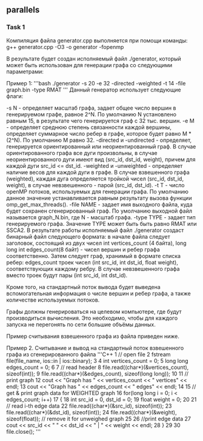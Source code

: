 ## parallels

### Task 1
Компиляция файла generator.cpp выполняется при помощи команды: g++ generator.cpp -O3 -o generator -fopenmp

В результате будет создан исполняемый файл ./generator, который может быть использован для генерации графа со следующими параметрами:

Пример 1:
'''bash
./generator -s 20 -e 32 -directed -weighted -t 14 -file graph.bin -type RMAT
'''
Данный генератор использует следующие флаги:

-s N - определяет масштаб графа, задает общее число вершин в генерируемом графе, равное 2^N. По умолчанию N установлено равным 15, в результате чего генерируется граф с 32 тыс. вершин.
-e M - определяет среднюю степень связанности каждой вершины, определяет суммарное число ребер в графе, которое будет равно M * (2^N). По умолчанию M равно 32.
-directed и -undirected - определяет, генерируется ориентированный или неориентированный граф. В случае ориентированного графа все дуги произвольны, в случае неориентированного дуги имеют вид (src_id, dst_id, weight), причем для каждой дуги src_id <= dst_id.
-weighted и -unweighted - определяет наличие весов для каждой дуги в графе. В случае взвешенного графа (weighted), каждая дуга определяется тройкой чисел (src_id, dst_id, weight), в случае невзвешенного - парой (src_id, dst_id).
-t T - число openMP потоков, используемых для генерации графа. По умолчанию данное значение устанавливается равным результату вызова функции omp_get_max_threads().
-file NAME - задает имя выходного файла, куда будет сохранен сгенерированный граф. По умолчанию выходной файл называется graph_N.bin, где N - масштаб графа.
-type TYPE - задает тип генерируемого графа. Значение TYPE может быть быть равно RMAT или SSCA2.
В результате работы исполняемый файл ./generator создаст бинарный файл следующего формата: в начале файла следует заголовок, состоящий из двух чисел int vertices_count (4 байта), long long int edges_count(8 байт) - чисел вершин и ребер графа соответственно. Затем следует граф, хранимый в формате списка ребер: edges_count троек чисел (int src_id, int dst_id, float weight), соответствующих каждому ребру. В случае невзвешенного графа вместо троек будут пары (int src_id, int dst_id).

Кроме того, на стандартный поток вывода будет выведена вспомогательная информация о числе вершин и ребер графа, а также количестве используемых потоков.

Графы должны генерироваться на целевом компьютере, где будут производиться вычисления. Это необходимо, чтобы для каждого запуска не перегонять по сети большие объёмы данных.

Пример считывания взвешенного графа из файла приведен ниже.

Пример 2. Считывание и вывод на стандартный поток взвешенного графа из сгенерированного файла
'''C++
1 // open file
2 fstream file(file_name, ios::in | ios::binary);
3
4 int vertices_count = 0;
5 long long edges_count = 0;
6
7 // read header
8 file.read((char*)(&vertices_count), sizeof(int));
9 file.read((char*)(&edges_count), sizeof(long long));
10
11 // print graph
12 cout << "Graph has " << vertices_count << " vertices" << endl;
13 cout << "Graph has " << edges_count << " edges" << endl;
14
15 // get & print graph data for WEIGHTED graph
16 for(long long i = 0; i < edges_count; i++)
17 {
18 int src_id = 0, dst_id = 0;
19 float weight = 0;
20
21 // read i-th edge data
22 file.read((char*)(&src_id), sizeof(int));
23 file.read((char*)(&dst_id), sizeof(int));
24 file.read((char*)(&weight), sizeof(float)); // remove it for unweighed graph
25
26 //print edge data
27 cout << src_id << " " << dst_id << " | " << weight << endl;
28 }
29
30 file.close();
'''
